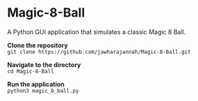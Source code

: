 # Magic-8-Ball
A Python GUI application that simulates a classic Magic 8 Ball.  

**Clone the repository**  
```git clone https://github.com/jawharajannah/Magic-8-Ball.git```

**Navigate to the directory**  
```cd Magic-8-Ball```

**Run the application**   
```python3 magic_8_ball.py```
